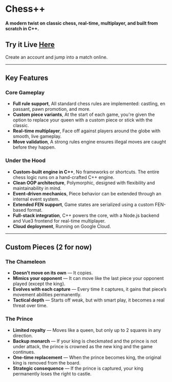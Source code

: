 
# Chess++  
**A modern twist on classic chess, real-time, multiplayer, and built from scratch in C++.**

## Try it Live  [Here](http://104.154.228.42:8000/)
Create an account and jump into a match online.

---

## Key Features

### Core Gameplay
- **Full rule support**, All standard chess rules are implemented: castling, en passant, pawn promotion, and more.  
- **Custom piece variants**, At the start of each game, you're given the option to replace your queen with a custom piece or stick with the classic.
- **Real-time multiplayer**, Face off against players around the globe with smooth, live gameplay.  
- **Move validation**, A strong rules engine ensures illegal moves are caught before they happen.  

### Under the Hood
- **Custom-built engine in C++**, No frameworks or shortcuts. The entire chess logic runs on a hand-crafted C++ engine.  
- **Clean OOP architecture**, Polymorphic, designed with flexibility and maintainability in mind.  
- **Event-driven mechanics**, Piece behavior can be extended through an internal event system.  
- **Extended FEN support**, Game states are serialized using a custom FEN-based format.  
- **Full-stack integration**, C++ powers the core, with a Node.js backend and Vue3 frontend for real-time multiplayer.  
- **Cloud deployment**, Running on Google Cloud.
  
---

## Custom Pieces (2 for now)

### The Chameleon 
- **Doesn’t move on its own** — It copies.  
- **Mimics your opponent** — It can move like the last piece your opponent played (except the king).  
- **Evolves with each capture** — Every time it captures, it gains that piece’s movement abilities permanently.  
- **Tactical depth** — Starts off weak, but with smart play, it becomes a real threat over time.

### The Prince
- **Limited royalty** — Moves like a queen, but only up to 2 squares in any direction.  
- **Backup monarch** — If your king is checkmated and the prince is not under attack, the prince is crowned as the new king and the game continues.  
- **One-time replacement** — When the prince becomes king, the original king is removed from the board.  
- **Strategic consequence** — If the prince is captured, your king permanently loses the right to castle.

